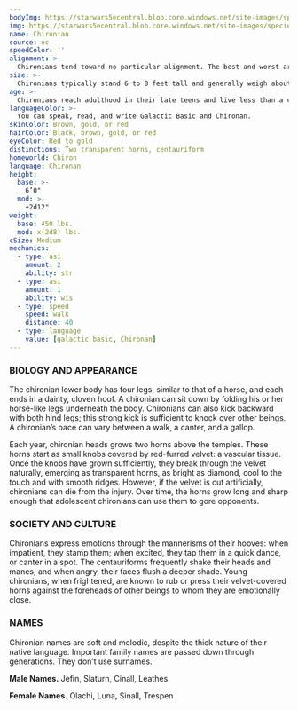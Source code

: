 ```yaml
---
bodyImg: https://starwars5ecentral.blob.core.windows.net/site-images/species/species_Chironian.png
img: https://starwars5ecentral.blob.core.windows.net/site-images/species/species_Chironian.png
name: Chironian
source: ec
speedColor: ''
alignment: >-
  Chironians tend toward no particular alignment. The best and worst are found among them.
size: >-
  Chironians typically stand 6 to 8 feet tall and generally weigh about 600 lbs. Regardless of your position in that range, your size is Medium.
age: >-
  Chironians reach adulthood in their late teens and live less than a century.
languageColor: >-
  You can speak, read, and write Galactic Basic and Chironan. 
skinColor: Brown, gold, or red
hairColor: Black, brown, gold, or red
eyeColor: Red to gold
distinctions: Two transparent horns, centauriform
homeworld: Chiron
language: Chironan
height:
  base: >-
    6’0"
  mod: >-
    +2d12"
weight:
  base: 450 lbs.
  mod: x(2d8) lbs.
cSize: Medium
mechanics:
  - type: asi
    amount: 2
    ability: str
  - type: asi
    amount: 1
    ability: wis
  - type: speed
    speed: walk
    distance: 40
  - type: language
    value: [galactic_basic, Chironan]
---
```

### BIOLOGY AND APPEARANCE
The chironian lower body has four legs, similar to that of a horse, and each ends in a dainty, cloven hoof. A chironian can sit down by folding his or her horse-like legs underneath the body. Chironians can also kick backward with both hind legs; this strong kick is sufficient to knock over other beings. A chironian’s pace can vary between a walk, a canter, and a gallop.

Each year, chironian heads grows two horns above the temples. These horns start as small knobs covered by red-furred velvet: a vascular tissue. Once the knobs have grown sufficiently, they break through the velvet naturally, emerging as transparent horns, as bright as diamond, cool to the touch and with smooth ridges. However, if the velvet is cut artificially, chironians can die from the injury. Over time, the horns grow long and sharp enough that adolescent chironians can use them to gore opponents.

### SOCIETY AND CULTURE
Chironians express emotions through the mannerisms of their hooves: when impatient, they stamp them; when excited, they tap them in a quick dance, or canter in a spot. The centauriforms frequently shake their heads and manes, and when angry, their faces flush a deeper shade. Young chironians, when frightened, are known to rub or press their velvet-covered horns against the foreheads of other beings to whom they are emotionally close.

### NAMES
Chironian names are soft and melodic, despite the thick nature of their native language. Important family names are passed down through generations. They don’t use surnames.

__Male Names.__ Jefin, Slaturn, Cinall, Leathes

__Female Names.__ Olachi, Luna, Sinall, Trespen



    